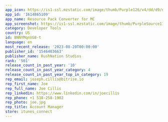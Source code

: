 ```yaml
---
app_icon: https://is1-ssl.mzstatic.com/image/thumb/Purple126/v4/dd/d9/d4/ddd9d43a-6394-3464-53d1-9c21c5e12726/AppIcon-1x_U007emarketing-0-7-0-85-220.png/1024x1024bb.png
app_id: '1614865109'
app_name: Resource Pack Converter for MC
app_screenshot: https://is1-ssl.mzstatic.com/image/thumb/PurpleSource116/v4/b0/a7/f1/b0a7f135-f90a-d01b-0802-ab7e901685c2/21c3de14-e8c0-4fe7-9641-9bf6b9d91ff9_Iphone1_1.png/1242x2688bb.png
category: Developer Tools
country: US
id: 8NNYMqnVG8-t
language: en
most_recent_release: '2023-08-20T00:00:00'
publisher_id: '1546403663'
publisher_name: RushNation Studios
rank: '501'
release_count_in_past_year: '10'
release_count_in_past_year_category: 4
release_count_in_past_year_top_in_category: 19
rep_email: joseph.cillis@bitrise.io
rep_first_name: Joe
rep_full_name: Joe Cillis
rep_linkedin: https://www.linkedin.com/in/joecillis
rep_phone: +1 518-258-1902
rep_photo: joe.jpg
rep_title: Account Manager
store: itunes_connect
---
```

